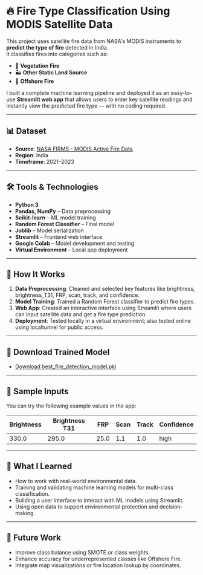 # 🔥 Fire Type Classification Using MODIS Satellite Data

This project uses satellite fire data from NASA's MODIS instruments to **predict the type of fire** detected in India.  
It classifies fires into categories such as:
- 🌿 **Vegetation Fire**
- 🏜️ **Other Static Land Source**
- 🌊 **Offshore Fire**

I built a complete machine learning pipeline and deployed it as an easy-to-use **Streamlit web app** that allows users to enter key satellite readings and instantly view the predicted fire type — with no coding required.

---

## 📊 Dataset

- **Source**: [NASA FIRMS - MODIS Active Fire Data](https://firms.modaps.eosdis.nasa.gov/)
- **Region**: India
- **Timeframe**: 2021–2023

---

## 🛠️ Tools & Technologies

- **Python 3**
- **Pandas, NumPy** – Data preprocessing
- **Scikit-learn** – ML model training
- **Random Forest Classifier** – Final model
- **Joblib** – Model serialization
- **Streamlit** – Frontend web interface
- **Google Colab** – Model development and testing
- **Virtual Environment** – Local app deployment

---

## 🚀 How It Works

1. **Data Preprocessing**: Cleaned and selected key features like brightness, brightness_T31, FRP, scan, track, and confidence.
2. **Model Training**: Trained a Random Forest classifier to predict fire types.
3. **Web App**: Created an interactive interface using Streamlit where users can input satellite data and get a fire type prediction.
4. **Deployment**: Tested locally in a virtual environment; also tested online using localtunnel for public access.

---

## 🔗 Download Trained Model

- [Download best_fire_detection_model.pkl](https://drive.google.com/file/d/1NCtuyiYcYxpAkC2ncYulxTPH5FcRD3yG/view?usp=sharing)

---

## 🧪 Sample Inputs

You can try the following example values in the app:

| Brightness | Brightness T31 | FRP  | Scan | Track | Confidence |
|------------|----------------|------|------|--------|------------|
| 330.0      | 295.0          | 25.0 | 1.1  | 1.0    | high       |

---

## 🧠 What I Learned

- How to work with real-world environmental data.
- Training and validating machine learning models for multi-class classification.
- Building a user interface to interact with ML models using Streamlit.
- Using open data to support environmental protection and decision-making.

---

## 📌 Future Work

- Improve class balance using SMOTE or class weights.
- Enhance accuracy for underrepresented classes like Offshore Fire.
- Integrate map visualizations or fire location lookup by coordinates.
